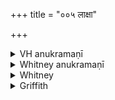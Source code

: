 +++
title = "००५ लाक्षा"

+++

<details><summary>VH anukramaṇī</summary>

लाक्षा  
१-९ अथर्वा। लाक्षा। अनुष्टुप्।
</details>

<details><summary>Whitney anukramaṇī</summary>

[Atharvan.—navakam. lākṣikam. ānuṣṭubham.]
</details>



<details><summary>Whitney</summary>

### Comment
Found also in Pāipp. vi. (in the verse-order 1, 2, 4, 5, 3, 7, 6, 8, 9). Not textually quoted by Kāuś., but doubtless intended, as pointed out by the schol., in the lākṣālin̄gās of 28. 14, as employed in a healing rite for flesh-wounds.


### Translations
Translated: Zimmer, p. 67; Grill, 10, 142; Griffith, i. 195; Bloomfield, 20, 419; Weber, xviii. 181.
</details>

<details><summary>Griffith</summary>

A charm to mend a broken bone
</details>
